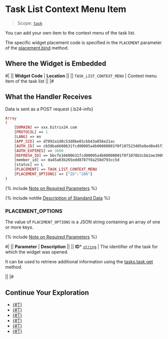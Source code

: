 # Task List Context Menu Item

> Scope: [`task`](../../scopes/permissions.md)

You can add your own item to the context menu of the task list.

The specific widget placement code is specified in the `PLACEMENT` parameter of the [placement.bind](../placement-bind.md) method.

## Where the Widget is Embedded

#|
|| **Widget Code** | **Location** ||
|| `TASK_LIST_CONTEXT_MENU` | Context menu item of the task list ||
|#

## What the Handler Receives

Data is sent as a POST request {.b24-info}

```php
Array
(
    [DOMAIN] => xxx.bitrix24.com
    [PROTOCOL] => 1
    [LANG] => en
    [APP_SID] => d7092a1d8c53d8be01cbb43a856e21ac
    [AUTH_ID] => cb50ba6600631fcd00005a4b00000001f0f107523405e8ed8e45f3a87951e6313d42ac
    [AUTH_EXPIRES] => 3600
    [REFRESH_ID] => bbcfe16600631fcd00005a4b00000001f0f1078b3cbb2ae3909b492b397f73c3966d59
    [member_id] => da45a03b265edd8787f8a258d793cc5d
    [status] => L
    [PLACEMENT] => TASK_LIST_CONTEXT_MENU
    [PLACEMENT_OPTIONS] => {"ID":"286"}
)
```

{% include [Note on Required Parameters](../../../_includes/required.md) %}

{% include notitle [Description of Standard Data](../_includes/widget_data.md) %}

### PLACEMENT_OPTIONS

The value of `PLACEMENT_OPTIONS` is a JSON string containing an array of one or more keys.

{% include [Note on Required Parameters](../../../_includes/required.md) %}

#|
|| **Parameter** | **Description** ||
|| **ID***
[`string`](../../data-types.md) | The identifier of the task for which the widget was opened.

It can be used to retrieve additional information using the [tasks.task.get](../../tasks/tasks-task-get.md) method.

||
|#

## Continue Your Exploration

- [{#T}](../placement-bind.md)
- [{#T}](../ui-interaction/index.md)
- [{#T}](../ui-interaction/crm-card.md)
- [{#T}](../../interactivity/index.md)
- [{#T}](../open-application.md)
- [{#T}](../open-path.md)